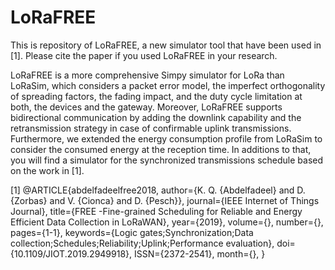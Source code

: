 # LoRaFREE

This is repository of LoRaFREE, a new simulator tool that have been used in [1]. Please cite the paper if you used LoRaFREE in your research.

LoRaFREE is a more comprehensive Simpy simulator for LoRa than LoRaSim, which considers a packet error model, the imperfect orthogonality of spreading factors, the fading impact, and the duty cycle limitation at both, the devices and the gateway. Moreover, LoRaFREE supports bidirectional communication by adding the downlink capability and the retransmission strategy in case of confirmable uplink transmissions. Furthermore, we extended the energy consumption profile from LoRaSim to consider the consumed energy at the reception time. In additions to that, you will find a simulator for the synchronized transmissions schedule based on the work in [1].


[1] @ARTICLE{abdelfadeelfree2018,
author={K. Q. {Abdelfadeel} and D. {Zorbas} and V. {Cionca} and D. {Pesch}},
journal={IEEE Internet of Things Journal},
title={FREE -Fine-grained Scheduling for Reliable and Energy Efficient Data Collection in LoRaWAN},
year={2019},
volume={},
number={},
pages={1-1},
keywords={Logic gates;Synchronization;Data collection;Schedules;Reliability;Uplink;Performance evaluation},
doi={10.1109/JIOT.2019.2949918},
ISSN={2372-2541},
month={},
}
